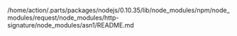 /home/action/.parts/packages/nodejs/0.10.35/lib/node_modules/npm/node_modules/request/node_modules/http-signature/node_modules/asn1/README.md